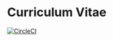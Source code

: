 # Curriculum Vitae

[![CircleCI](https://dl.circleci.com/status-badge/img/circleci/Hv7q8CaTFYWbhNL9qnifXL/0641114f-9a7d-42f2-985e-8a0cb17bfb25/tree/master.svg?style=svg)](https://dl.circleci.com/status-badge/redirect/circleci/Hv7q8CaTFYWbhNL9qnifXL/0641114f-9a7d-42f2-985e-8a0cb17bfb25/tree/master)

